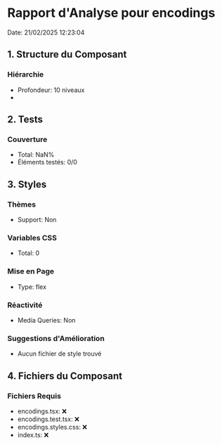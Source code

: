 # Rapport d'Analyse pour encodings

Date: 21/02/2025 12:23:04

## 1. Structure du Composant

### Hiérarchie

- Profondeur: 10 niveaux
- <base>

## 2. Tests

### Couverture

- Total: NaN%
- Éléments testés: 0/0

## 3. Styles

### Thèmes

- Support: Non

### Variables CSS

- Total: 0

### Mise en Page

- Type: flex

### Réactivité

- Media Queries: Non

### Suggestions d'Amélioration

- Aucun fichier de style trouvé

## 4. Fichiers du Composant

### Fichiers Requis

- encodings.tsx: ❌
- encodings.test.tsx: ❌
- encodings.styles.css: ❌
- index.ts: ❌
